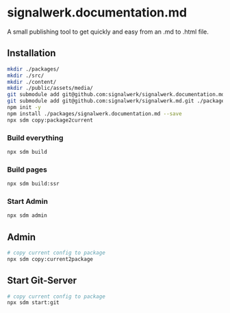 # signalwerk.documentation.md

A small publishing tool to get quickly and easy from an .md to .html file.

## Installation

```bash
mkdir ./packages/
mkdir ./src/
mkdir ./content/
mkdir ./public/assets/media/
git submodule add git@github.com:signalwerk/signalwerk.documentation.md.git ./packages/signalwerk.documentation.md
git submodule add git@github.com:signalwerk/signalwerk.md.git ./packages/signalwerk.md
npm init -y
npm install ./packages/signalwerk.documentation.md --save
npx sdm copy:package2current
```

### Build everything

```bash
npx sdm build
```

### Build pages

```bash
npx sdm build:ssr
```

### Start Admin

```bash
npx sdm admin
```

## Admin

```bash
# copy current config to package
npx sdm copy:current2package
```

## Start Git-Server

```bash
# copy current config to package
npx sdm start:git
```
